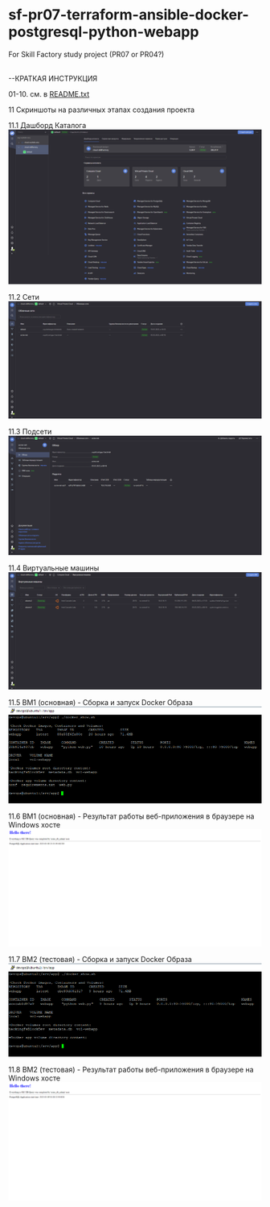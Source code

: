 # sf-pr07-terraform-ansible-docker-postgresql-python-webapp
For Skill Factory study project (PR07 or PR04?)

<br>
--КРАТКАЯ ИНСТРУКЦИЯ<br>

01-10. см. в [README.txt](README.txt)

11 Скриншоты на различных этапах создания проекта

11.1 Дашборд Каталога
![screen](_screens/01_dashboard.png?raw=true)

11.2 Сети
![screen](_screens/02_networks.png?raw=true)

11.3 Подсети
![screen](_screens/03_subnetworks.png?raw=true)

11.4 Виртуальные машины
![screen](_screens/04_instances.png?raw=true)

11.5 ВМ1 (основная) - Сборка и запуск Docker Образа
![screen](_screens/05_instance1_docker.png?raw=true)

11.6 ВМ1 (основная) - Результат работы веб-приложения в браузере на Windows хосте
![screen](_screens/06_instance1_webapp_result.png?raw=true)

11.7 ВМ2 (тестовая) - Сборка и запуск Docker Образа
![screen](_screens/07_instance2_docker.png?raw=true)

11.8 ВМ2 (тестовая) - Результат работы веб-приложения в браузере на Windows хосте
![screen](_screens/08_webapp2_result.png?raw=true)

